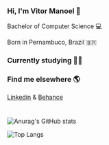 ### Hi, I'm Vitor Manoel 👋

<p>Bachelor of Computer Science 💻</p>
<p>Born in Pernambuco, Brazil 🇧🇷 </p>

### Currently studying 👨‍💻 

### Find me elsewhere 🌎

[Linkedin](https://www.linkedin.com/in/vitormanoel/) & [Behance](https://www.behance.net/vitormanoelcsantos)

#
![Anurag's GitHub stats](https://github-readme-stats.vercel.app/api?username=vitormanoelcsantos&show_icons=true&theme=radical)

![Top Langs](https://github-readme-stats.vercel.app/api/top-langs/?username=vitormanoelcsantos&show_icons=true&theme=radical&layout=compact)

[comment]: <>
